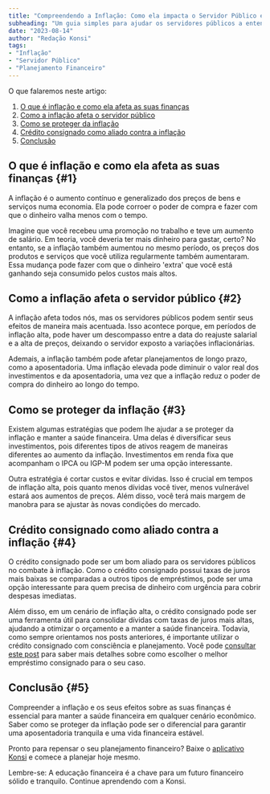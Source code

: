 ```yaml
---
title: "Compreendendo a Inflação: Como ela impacta o Servidor Público e suas Finanças?"
subheading: "Um guia simples para ajudar os servidores públicos a entenderem o efeito da inflação no seu cotidiano financeiro e como se prevenir."
date: "2023-08-14"
author: "Redação Konsi"
tags:
- "Inflação"
- "Servidor Público"
- "Planejamento Financeiro"
---
```


O que falaremos neste artigo:

1. [O que é inflação e como ela afeta as suas finanças](#1)
2. [Como a inflação afeta o servidor público](#2)
3. [Como se proteger da inflação](#3)
4. [Crédito consignado como aliado contra a inflação](#4)
5. [Conclusão](#5)

## O que é inflação e como ela afeta as suas finanças {#1}

A inflação é o aumento contínuo e generalizado dos preços de bens e serviços numa economia. Ela pode corroer o poder de compra e fazer com que o dinheiro valha menos com o tempo.

Imagine que você recebeu uma promoção no trabalho e teve um aumento de salário. Em teoria, você deveria ter mais dinheiro para gastar, certo? No entanto, se a inflação também aumentou no mesmo período, os preços dos produtos e serviços que você utiliza regularmente também aumentaram. Essa mudança pode fazer com que o dinheiro 'extra' que você está ganhando seja consumido pelos custos mais altos.

## Como a inflação afeta o servidor público {#2}

A inflação afeta todos nós, mas os servidores públicos podem sentir seus efeitos de maneira mais acentuada. Isso acontece porque, em períodos de inflação alta, pode haver um descompasso entre a data do reajuste salarial e a alta de preços, deixando o servidor exposto a variações inflacionárias.

Ademais, a inflação também pode afetar planejamentos de longo prazo, como a aposentadoria. Uma inflação elevada pode diminuir o valor real dos investimentos e da aposentadoria, uma vez que a inflação reduz o poder de compra do dinheiro ao longo do tempo.

## Como se proteger da inflação {#3}

Existem algumas estratégias que podem lhe ajudar a se proteger da inflação e manter a saúde financeira. Uma delas é diversificar seus investimentos, pois diferentes tipos de ativos reagem de maneiras diferentes ao aumento da inflação. Investimentos em renda fixa que acompanham o IPCA ou IGP-M podem ser uma opção interessante.

Outra estratégia é cortar custos e evitar dívidas. Isso é crucial em tempos de inflação alta, pois quanto menos dívidas você tiver, menos vulnerável estará aos aumentos de preços. Além disso, você terá mais margem de manobra para se ajustar às novas condições do mercado.

## Crédito consignado como aliado contra a inflação {#4}

O crédito consignado pode ser um bom aliado para os servidores públicos no combate à inflação. Como o crédito consignado possui taxas de juros mais baixas se comparadas a outros tipos de empréstimos, pode ser uma opção interessante para quem precisa de dinheiro com urgência para cobrir despesas imediatas.

Além disso, em um cenário de inflação alta, o crédito consignado pode ser uma ferramenta útil para consolidar dívidas com taxas de juros mais altas, ajudando a otimizar o orçamento e a manter a saúde financeira. Todavia, como sempre orientamos nos posts anteriores, é importante utilizar o crédito consignado com consciência e planejamento. Você pode [consultar este post](/postagens/aprenda-a-comparar-emprestimos-consignados-saiba-como-escolher-a-melhor-opo.md) para saber mais detalhes sobre como escolher o melhor empréstimo consignado para o seu caso.

## Conclusão {#5}

Compreender a inflação e os seus efeitos sobre as suas finanças é essencial para manter a saúde financeira em qualquer cenário econômico. Saber como se proteger da inflação pode ser o diferencial para garantir uma aposentadoria tranquila e uma vida financeira estável.

Pronto para repensar o seu planejamento financeiro? Baixe o [aplicativo Konsi](/download) e comece a planejar hoje mesmo.

Lembre-se: A educação financeira é a chave para um futuro financeiro sólido e tranquilo. Continue aprendendo com a Konsi.